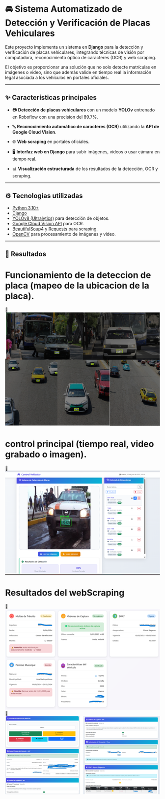 # 🚘 Sistema Automatizado de Detección y Verificación de Placas Vehiculares

Este proyecto implementa un sistema en **Django** para la detección y verificación de placas vehiculares, integrando técnicas de visión por computadora, reconocimiento óptico de caracteres (OCR) y web scraping.  

El objetivo es proporcionar una solución que no solo detecte matrículas en imágenes o video, sino que además valide en tiempo real la información legal asociada a los vehículos en portales oficiales.

---

## ✨ Características principales
- 📷 **Detección de placas vehiculares** con un modelo **YOLOv** entrenado en Roboflow con una precision del 89.7%.  
- 🔤 **Reconocimiento automático de caracteres (OCR)** utilizando la **API de Google Cloud Vision**.  
- 🌐 **Web scraping** en portales oficiales.

- 🖥️ **Interfaz web en Django** para subir imágenes, videos o usar cámara en tiempo real.  
- 📊 **Visualización estructurada** de los resultados de la detección, OCR y scraping.  

---

## ⚙️ Tecnologías utilizadas
- [Python 3.10+](https://www.python.org/)  
- [Django](https://www.djangoproject.com/)  
- [YOLOv8 (Ultralytics)](https://docs.ultralytics.com/) para detección de objetos.  
- [Google Cloud Vision API](https://cloud.google.com/vision) para OCR.  
- [BeautifulSoup4](https://www.crummy.com/software/BeautifulSoup/) y [Requests](https://requests.readthedocs.io/) para scraping.  
- [OpenCV](https://opencv.org/) para procesamiento de imágenes y video.  

---

## 🤖 Resultados
# Funcionamiento de la deteccion de placa (mapeo de la ubicacion de la placa).
📸 **![Mapeo de la zona de la placa](capturas/data.png)**

# control principal (tiempo real, video grabado o imagen).
📸 **![Control principal](capturas/segundopanel.png)**

# Resultados del webScraping
📸 **![Resaultado 1](capturas/resultado1.png)**
📸 **![Resultado 2](capturas/resultado2.png)**

